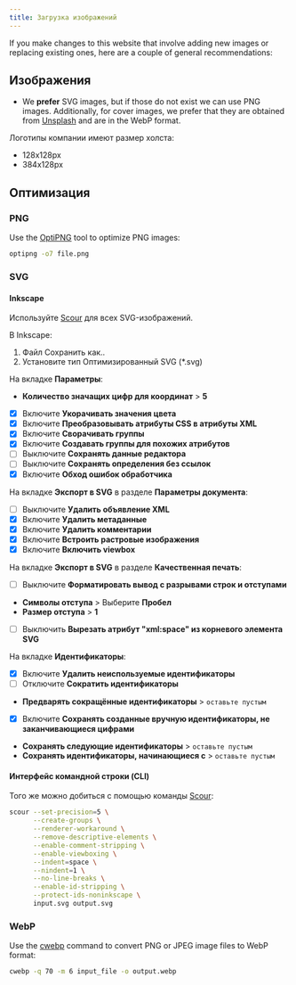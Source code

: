 ```yaml
---
title: Загрузка изображений
---
```


If you make changes to this website that involve adding new images or replacing existing ones, here are a couple of general recommendations:

## Изображения

- We **prefer** SVG images, but if those do not exist we can use PNG images. Additionally, for cover images, we prefer that they are obtained from [Unsplash](https://unsplash.com) and are in the WebP format.

Логотипы компании имеют размер холста:

- 128x128px
- 384x128px

## Оптимизация

### PNG

Use the [OptiPNG](https://sourceforge.net/projects/optipng) tool to optimize PNG images:

```bash
optipng -o7 file.png
```

### SVG

#### Inkscape

Используйте [Scour](https://github.com/scour-project/scour) для всех SVG-изображений.

В Inkscape:

1. Файл Сохранить как..
2. Установите тип Оптимизированный SVG (*.svg)

На вкладке **Параметры**:

- **Количество значащих цифр для координат** > **5**
- [x] Включите **Укорачивать значения цвета**
- [x] Включите **Преобразовывать атрибуты CSS в атрибуты XML**
- [x] Включите **Сворачивать группы**
- [x] Включите **Создавать группы для похожих атрибутов**
- [ ] Выключите **Сохранять данные редактора**
- [ ] Выключите **Сохранять определения без ссылок**
- [x] Включите **Обход ошибок обработчика**

На вкладке **Экспорт в SVG** в разделе **Параметры документа**:

- [ ] Выключите **Удалить объявление XML**
- [x] Включите **Удалить метаданные**
- [x] Включите **Удалить комментарии**
- [x] Включите **Встроить растровые изображения**
- [x] Включите **Включить viewbox**

На вкладке **Экспорт в SVG** в разделе **Качественная печать**:

- [ ] Выключите **Форматировать вывод с разрывами строк и отступами**
- **Символы отступа** > Выберите **Пробел**
- **Размер отступа** > **1**
- [ ] Выключить **Вырезать атрибут "xml:space" из корневого элемента SVG**

На вкладке **Идентификаторы**:

- [x] Включите **Удалить неиспользуемые идентификаторы**
- [ ] Отключите **Сократить идентификаторы**
- **Предварять сокращённые идентификаторы** > `оставьте пустым`
- [x] Включите **Сохранять созданные вручную идентификаторы, не заканчивающиеся цифрами**
- **Сохранять следующие идентификаторы** > `оставьте пустым`
- **Сохранять идентификаторы, начинающиеся с** > `оставьте пустым`

#### Интерфейс командной строки (CLI)

Того же можно добиться с помощью команды [Scour](https://github.com/scour-project/scour):

```bash
scour --set-precision=5 \
      --create-groups \
      --renderer-workaround \
      --remove-descriptive-elements \
      --enable-comment-stripping \
      --enable-viewboxing \
      --indent=space \
      --nindent=1 \
      --no-line-breaks \
      --enable-id-stripping \
      --protect-ids-noninkscape \
      input.svg output.svg
```

### WebP

Use the [cwebp](https://developers.google.com/speed/webp/docs/using) command to convert PNG or JPEG image files to WebP format:

```bash
cwebp -q 70 -m 6 input_file -o output.webp
```
